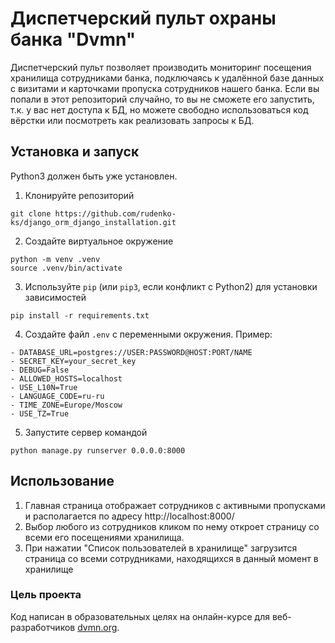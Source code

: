 # Диспетчерский пульт охраны банка "Dvmn"
Диспетчерский пульт позволяет производить мониторинг посещения хранилища cотрудниками банка, подключаясь к удалённой базе данных с визитами и карточками пропуска сотрудников нашего банка. 
Если вы попали в этот репозиторий случайно, то вы не сможете его запустить, т.к. у вас нет доступа к БД, но можете свободно использоваться код вёрстки или посмотреть как реализовать запросы к БД.

## Установка и запуск

Python3 должен быть уже установлен. 
1. Клонируйте репозиторий
```
git clone https://github.com/rudenko-ks/django_orm_django_installation.git
```
2. Создайте виртуальное окружение
```
python -m venv .venv
source .venv/bin/activate
```
3. Используйте `pip` (или `pip3`, если конфликт с Python2) для установки зависимостей
```
pip install -r requirements.txt
```
4. Создайте файл `.env` с переменными окружения. Пример:
```
- DATABASE_URL=postgres://USER:PASSWORD@HOST:PORT/NAME
- SECRET_KEY=your_secret_key
- DEBUG=False
- ALLOWED_HOSTS=localhost
- USE_L10N=True
- LANGUAGE_CODE=ru-ru
- TIME_ZONE=Europe/Moscow
- USE_TZ=True
```
5. Запустите сервер командой
```
python manage.py runserver 0.0.0.0:8000
```
## Использование

1. Главная страница отображает сотрудников с активными пропусками и располагается по адресу http://localhost:8000/
2. Выбор любого из сотрудников кликом по нему откроет страницу со всеми его посещениями хранилища.
3. При нажатии "Список пользователей в хранилище" загрузится страница со всеми сотрудниками, находящихся в данный момент в хранилище

### Цель проекта

Код написан в образовательных целях на онлайн-курсе для веб-разработчиков  [dvmn.org](https://dvmn.org/).